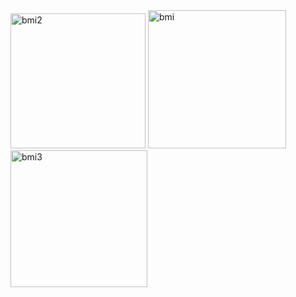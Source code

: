 <img width="216" alt="bmi2" src="https://github.com/user-attachments/assets/a0f2f9f1-e28e-440f-bcf1-13bf8ba3cec7" />
<img width="221" alt="bmi" src="https://github.com/user-attachments/assets/71879d15-b252-4a26-a9d1-a8458845301f" />
<img width="219" alt="bmi3" src="https://github.com/user-attachments/assets/62c21a54-d9b8-42bf-a99a-8ab7e015f5f3" />










